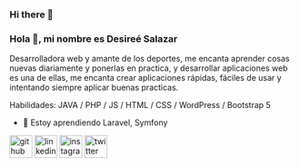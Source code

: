 ### Hi there 👋

### Hola 👋, mi nombre es Desireé Salazar
Desarrolladora web y amante de los deportes, me encanta aprender cosas nuevas diariamente y ponerlas en practica, y desarrollar aplicaciones web es una de ellas, me encanta crear aplicaciones rápidas, fáciles de usar y intentando siempre aplicar buenas practicas.

Habilidades: JAVA / PHP / JS / HTML / CSS /  WordPress / Bootstrap 5

- 🌱 Estoy aprendiendo Laravel, Symfony 


[<img src='https://cdn.jsdelivr.net/npm/simple-icons@3.0.1/icons/github.svg' alt='github' height='40'>](https://github.com/desalaz)  [<img src='https://cdn.jsdelivr.net/npm/simple-icons@3.0.1/icons/linkedin.svg' alt='linkedin' height='40'>](https://www.linkedin.com/in/desireé-salazar-169992124/)  [<img src='https://cdn.jsdelivr.net/npm/simple-icons@3.0.1/icons/instagram.svg' alt='instagram' height='40'>](https://www.instagram.com/desi2786/)  [<img src='https://cdn.jsdelivr.net/npm/simple-icons@3.0.1/icons/twitter.svg' alt='twitter' height='40'>](https://twitter.com/desi2786)  









<!--
**desalaz/desalaz** is a ✨ _special_ ✨ repository because its `README.md` (this file) appears on your GitHub profile.

Here are some ideas to get you started:

- 🔭 I’m currently working on ...
- 🌱 I’m currently learning ...
- 👯 I’m looking to collaborate on ...
- 🤔 I’m looking for help with ...
- 💬 Ask me about ...
- 📫 How to reach me: ...
- 😄 Pronouns: ...
- ⚡ Fun fact: ...
-->
